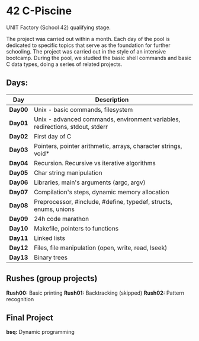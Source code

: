 # 42 C-Piscine
UNIT Factory (School 42) qualifying stage.

The project was carried out within a month.
Each day of the pool is dedicated to specific topics that serve as the foundation for further schooling.
The project was carried out in the style of an intensive bootcamp. During the pool, we studied the basic shell commands and basic C data types, doing a series of related projects.

## Days:
| Day       | Description                                                                           |
| --------- | --------------------------------------------------------------------------------------| 
| **Day00** | Unix - basic commands, filesystem |
| **Day01** | Unix - advanced commands, environment variables, redirections, stdout, stderr |
| **Day02** | First day of C |
| **Day03** | Pointers, pointer arithmetic, arrays, character strings, void* |
| **Day04** | Recursion. Recursive vs iterative algorithms |
| **Day05** | Char string manipulation |
| **Day06** | Libraries, main's arguments (argc, argv) |
| **Day07** | Compilation's steps, dynamic memory allocation |
| **Day08** | Preprocessor, #include, #define, typedef, structs, enums, unions |
| **Day09** | 24h code marathon |
| **Day10** | Makefile, pointers to functions |
| **Day11** | Linked lists
| **Day12** | Files, file manipulation (open, write, read, lseek) |
| **Day13** | Binary trees |

## Rushes (group projects)

**Rush00:** Basic printing
**Rush01:** Backtracking (skipped)
**Rush02:** Pattern recognition

## Final Project

**bsq:** Dynamic programming
